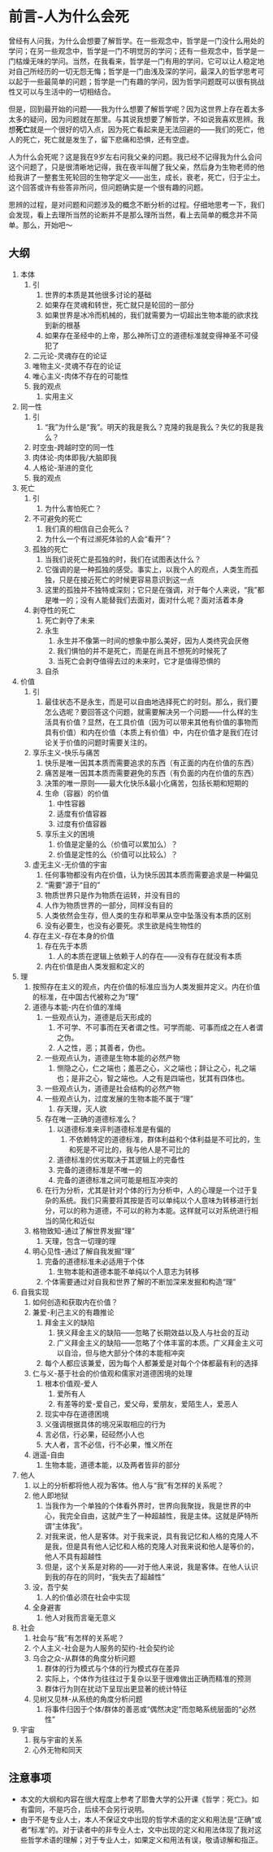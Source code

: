 # 前言-人为什么会死

曾经有人问我，为什么会想要了解哲学。在一些观念中，哲学是一门没什么用处的学问；在另一些观念中，哲学是一门不明觉厉的学问；还有一些观念中，哲学是一门枯燥无味的学问。当然，在我看来，哲学是一门有用的学问，它可以让人稳定地对自己所经历的一切无怨无悔；哲学是一门由浅及深的学问，最深入的哲学思考可以起于一些最简单的问题；哲学是一门有趣的学问，因为哲学问题既可以很有挑战性又可以与生活中的一切相结合。

但是，回到最开始的问题——我为什么想要了解哲学呢？因为这世界上存在着太多太多的疑问，因为问题就在那里。与其说我想要了解哲学，不如说我喜欢思辨。我想**死亡**就是一个很好的切入点，因为死亡看起来是无法回避的——我们的死亡，他人的死亡，死亡就是发生了，留下悲痛和恐惧，还有空虚。

人为什么会死呢？这是我在9岁左右问我父亲的问题。我已经不记得我为什么会问这个问题了，只是很清晰地记得，我在夜半叫醒了我父亲，然后身为生物老师的他给我讲了一整套生死轮回的生物学定义——出生，成长，衰老，死亡，归于尘土。这个回答或许有些答非所问，但问题确实是一个很有趣的问题。

思辨的过程，是对问题和问题涉及的概念不断分析的过程。仔细地思考一下，我们会发现，看上去理所当然的论断并不是那么理所当然，看上去简单的概念并不简单。那么，开始吧～

## 大纲

1. 本体
   1. 引
      1. 世界的本质是其他很多讨论的基础
      2. 如果存在灵魂和转世，死亡就只是轮回的一部分
      3. 如果世界是冰冷而机械的，我们就需要为一切超出生物本能的欲求找到新的根基
      4. 如果存在圣经中的上帝，那么神所订立的道德标准就变得神圣不可侵犯了
   2. 二元论-灵魂存在的论证
   3. 唯物主义-灵魂不存在的论证
   4. 唯心主义-肉体不存在的可能性
   5. 我的观点
      1. 实用主义
2. 同一性
   1. 引
      1. “我”为什么是“我”。明天的我是我么？克隆的我是我么？失忆的我是我么？
   2. 时空虫-跨越时空的同一性
   3. 肉体论-肉体即我/大脑即我
   4. 人格论-渐进的变化
   5. 我的观点
3. 死亡
   1. 引
      1. 为什么害怕死亡？
   2. 不可避免的死亡
      1. 我们真的相信自己会死么？
      2. 为什么一个有过濒死体验的人会“看开”？
   3. 孤独的死亡
      1. 当我们说死亡是孤独的时，我们在试图表达什么？
      2. 它强调的是一种孤独的感受。事实上，以我个人的观点，人类生而孤独，只是在接近死亡的时候更容易意识到这一点
      3. 这里的孤独并不独特或深刻；它只是在强调，对于每个人来说，“我”都是唯一的；没有人能替我们去面对，面对什么呢？面对活着本身
   4. 剥夺性的死亡
      1. 死亡剥夺了未来
      2. 永生
         1. 永生并不像第一时间的想象中那么美好，因为人类终究会厌倦
         2. 我们惧怕的并不是死亡，而是在尚且不想死的时候死了
         3. 当死亡会剥夺值得去过的未来时，它才是值得恐惧的
      3. 自杀
4. 价值
   1. 引
      1. 最佳状态不是永生，而是可以自由地选择死亡的时刻。那么，我们要怎么选呢？要回答这个问题，就需要解决另一个问题——什么样的生活具有价值？显然，在工具价值（因为可以带来其他有价值的事物而具有价值）和内在价值（本质上有价值）中，内在价值才是我们在讨论关于价值的问题时需要关注的。
   2. 享乐主义-快乐与痛苦
      1. 快乐是唯一因其本质而需要追求的东西（有正面的内在价值的东西）
      2. 痛苦是唯一因其本质而需要避免的东西（有负面的内在价值的东西）
      3. 决策的唯一原则——最大化快乐&最小化痛苦，包括长期和短期的
      4. 生命（容器）的价值
         1. 中性容器
         2. 适度有价值容器
         3. 过度有价值容器
      5. 享乐主义的困境
         1. 价值是定量的么（价值可以累加么）？
         2. 价值是定性的么（价值可以比较么）？
   3. 虚无主义-无价值的宇宙
      1. 任何事物都没有内在价值，认为快乐因其本质而需要追求是一种偏见
      2. “需要”源于“目的”
      3. 物质世界只是作为物质在运转，并没有目的
      4. 人作为物质世界的一部分，同样没有目的
      5. 人类依然会生存，但人类的生存和苹果从空中坠落没有本质的区别
      6. 没有必要生，也没有必要死。求生欲是纯生物性的
   4. 存在主义-存在本身的价值
      1. 存在先于本质
         1. 人的本质在逻辑上依赖于人的存在——没有存在就没有本质
      2. 内在价值是由人类发掘和定义的
5. 理
   1. 按照存在主义的观点，内在价值的标准应当为人类发掘并定义。内在价值的标准，在中国古代被称之为“理”
   2. 道德与本能-内在价值的准绳
      1. 一些观点认为，道德是后天形成的
         1. 不可学、不可事而在天者谓之性。可学而能、可事而成之在人者谓之伪。
         2. 人之性，恶；其善者，伪也。
      2. 一些观点认为，道德是生物本能的必然产物
         1. 恻隐之心，仁之端也；羞恶之心，义之端也；辞让之心，礼之端也；是非之心，智之端也。人之有是四端也，犹其有四体也。
      3. 一些观点认为，道德是社会结构的必然产物
      4. 一些观点认为，过度发展的生物本能不属于“理”
         1. 存天理，灭人欲
      5. 存在唯一正确的道德标准么？
         1. 以道德标准来评判道德标准是有偏的
            1. 不依赖特定的道德标准，群体利益和个体利益是不可比的，生和死是不可比的，我与他人是不可比的
         2. 道德标准的优劣取决于其逻辑上的完备性
         3. 完备的道德标准是不唯一的
         4. 完备的道德标准之间可能是相互冲突的
      6. 在行为分析，尤其是针对个体的行为分析中，人的心理是一个过于复杂的系统。我们只需要将其按是否可以单纯以个人意味为转移进行划分，可以的称为道德，不可以的称为本能。这样就可以对系统进行相当的简化和近似
   3. 格物致知-通过了解世界发掘“理”
      1. 天理，包含一切理的理
   4. 明心见性-通过了解自我发掘“理”
      1. 完备的道德标准未必适用于个体
         1. 生物本能和道德本能不单纯以个人意志为转移
      2. 个体需要通过对自我和世界了解的不断加深来发掘和构造“理”
6. 自我实现
   1. 如何创造和获取内在价值？
   2. 兼爱-利己主义的有趣推论
      1. 拜金主义的缺陷
         1. 狭义拜金主义的缺陷——忽略了长期效益以及人与社会的互动
         2. 广义拜金主义的缺陷——忽略了个体丰富的本质。广义拜金主义可以自洽，但与绝大部分个体的本能相冲突
      2. 每个人都应该兼爱，因为每个人都兼爱是对每个个体都最有利的选择
   3. 仁与义-基于社会的价值观和儒家对道德困境的处理
      1. 根本价值观-爱人
         1. 爱所有人
         2. 有差等的爱-爱自己，爱父母，爱朋友，爱陌生人，爱恶人
      2. 现实中存在道德困境
      3. 义强调根据具体的境况采取相应的行为
      4. 言必信，行必果，硁硁然小人也
      5. 大人者，言不必信，行不必果，惟义所在
   4. 逍遥-自由
      1. 生物本能，道德本能，以及两者皆非的部分
7. 他人
   1. 以上的分析都将他人视为客体。他人与“我”有怎样的关系呢？
   2. 他人即地狱
      1. 当我作为一个单独的个体看外界时，世界向我聚拢，我是世界的中心，我完全自由，这就产生了一种超越性，我是主体。这就是萨特所谓“主体我”。
      2. 对我来说，他人是客体。对于我来说，具有我记忆和人格的克隆人不是我，但是具有他人记忆和人格的克隆人对我来说和他人是等价的，他人不具有超越性
      3. 但是，这个关系是对称的——对于他人来说，我是客体。在他人认识到我的存在的同时，“我失去了超越性”
   3. 没，吾宁矣
      1. 人的价值必须在社会中实现
   4. 全身避害
      1. 他人对我而言毫无意义
8. 社会
   1. 社会与“我”有怎样的关系呢？
   2. 个人主义-社会是为人服务的契约-社会契约论
   3. 乌合之众-从群体的角度分析问题
      1. 群体的行为模式与个体的行为模式存在差异
      2. 实际上，个体作为往往过于复杂以至于很难做出正确而精准的预测
      3. 群体行为则在扰动下呈现出更显著的统计特征
   4. 见树又见林-从系统的角度分析问题
      1. 将事件归因于个体/群体的善恶或“偶然决定”而忽略系统层面的“必然性”
9. 宇宙
   1. 我与宇宙的关系
   2. 心外无物和同天

## 注意事项

+ 本文的大纲和内容在很大程度上参考了耶鲁大学的公开课《哲学：死亡》。如有雷同，不是巧合，后续不会另行说明。
+ 由于不是专业人士，本人不保证文中出现的哲学术语的定义和用法是“正确”或者“标准”的。对于读者中的非专业人士，文中出现的定义和用法体现了我对这些哲学术语的理解；对于专业人士，如果定义和用法有误，敬请谅解和指正。

